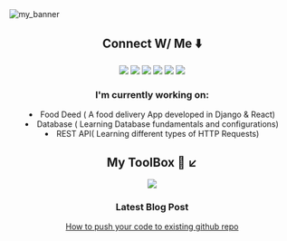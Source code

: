 <img src="https://user-images.githubusercontent.com/78366601/201514045-437f506e-47b2-4ff4-aeeb-6bff6bf9b89e.gif" align="center" alt="my_banner"/>
<div align="center">
   <div>
    <h2>Connect W/ Me ⬇️ </h2>
    <a href="https://www.facebook.com/atherv.v.patil/"><img src="https://img.icons8.com/doodle/48/null/facebook-new.png"/></a>
    <a href="https://www.linkedin.com/in/atherv-patil-4a86691b1/"><img src="https://img.icons8.com/doodle/48/000000/linkedin--v2.png"/></a>
    <a href="https://www.instagram.com/athervvpatil/"><img src="https://img.icons8.com/doodle/48/null/instagram--v1.png"/></a>
    <a href="mailto:athervpatil05@gmail.com"><img src="https://img.icons8.com/doodle/48/null/gmail-new.png"/></a>
    <a href="https://discord.com/channels/753199090468388864/"><img src="https://img.icons8.com/doodle/48/null/discord-logo.png"/></a> 
    <a href="https://open.spotify.com/user/31jvid3zyvvwhjs44zmurjfh4bwu?si=bff82bef985041bf"><img src="https://img.icons8.com/doodle/48/000000/spotify-for-artists.png"/></a>
  </div>
  <div align="center">
    <h3> I'm currently working on: </h3>
    <li>Food Deed ( A food delivery App developed in Django & React)</>
    <li>Database ( Learning Database fundamentals and configurations)</>
    <li>REST API( Learning different types of HTTP Requests)</>
  </div>  
  <div>
    <h4></h4>
  </div>
  <div>
    <h2>My ToolBox 🧰 ↙️ </h2>
    <p align="center">
      <a href="https://skillicons.dev">
        <img src="https://skillicons.dev/icons?i=python,django,html,css,git,github,vscode,gcp,heroku,mysql,sqlite"/>
      </a>
    </p>
  </div>
  <div>
    <h3> Latest Blog Post </h3>
    <a href="https://medium.com/@athervpatil05/how-to-push-your-code-to-an-existing-github-repository-5d13471286ff">How to push your code to existing github repo</a>
  </div>
</div>

